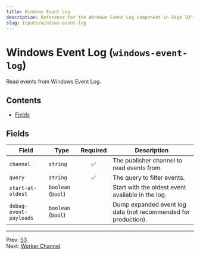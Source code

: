 ```yaml
---
title: Windows Event Log
description: Reference for the Windows Event Log component in Edge IQ's DSL
slug: inputs/windows-event-log
---
```


# Windows Event Log (`windows-event-log`)

Read events from Windows Event Log.


## Contents

- [Fields](#fields)




## Fields


| Field | Type | Required | Description |
|---|---|:---:|---|
| `channel` | `string` | ✅ | The publisher channel to read events from. |
| `query` | `string` | ✅ | The query to filter events. |
| `start-at-oldest` | `boolean` (`bool`) |  | Start with the oldest event available in the log. |
| `debug-event-payloads` | `boolean` (`bool`) |  | Dump expanded event log data (not recommended for production). |








---
Prev: [S3](s3.md)  
Next: [Worker Channel](worker-channel.md)  
